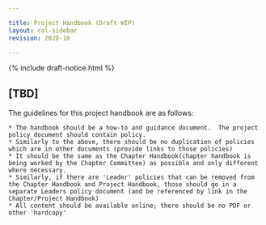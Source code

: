```yaml
---

title: Project Handbook (Draft WIP)
layout: col-sidebar
revision: 2020-10

---
```


{% include draft-notice.html %}

## [TBD]
The guidelines for this project handbook are as follows: 

    * The handbook should be a how-to and guidance document.  The project policy document should contain policy.
    * Similarly to the above, there should be no duplication of policies which are in other documents (provide links to those policies)
    * It should be the same as the Chapter Handbook(chapter handbook is being worked by the Chapter Committee) as possible and only different where necessary.
    * Similarly, if there are 'Leader' policies that can be removed from the Chapter Handbook and Project Handbook, those should go in a separate Leaders policy document (and be referenced by link in the Chapter/Project Handbook)
    * All content should be available online; there should be no PDF or other 'hardcopy'
